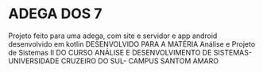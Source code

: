 # ADEGA DOS 7
Projeto feito para uma adega, com site e servidor e app android desenvolvido em kotlin
DESENVOLVIDO PARA A MATÉRIA Análise e Projeto de Sistemas II DO CURSO ANÁLISE E DESENVOLVIMENTO DE SISTEMAS-UNIVERSIDADE CRUZEIRO DO SUL- CAMPUS SANTOM AMARO
